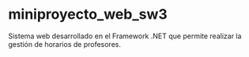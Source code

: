 # miniproyecto_web_sw3
 Sistema web desarrollado en el Framework .NET que permite realizar la gestión de horarios de profesores.